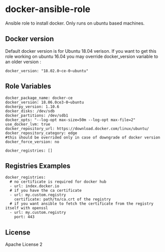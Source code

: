 # docker-ansible-role

Ansible role to install docker.
Only runs on ubuntu based machines.

Docker version
--------------
Default docker version is for Ubuntu 18.04 verison.
If you want to get this role working on ubuntu 16.04 you may override docker_version variable to an older version :

```
docker_version: "18.02.0~ce-0~ubuntu"
```

Role Variables
--------------

```
docker_package_name: docker-ce
docker_version: 18.06.0ce3-0~ubuntu
dockerpy_version: 1.10.6
docker_disks: /dev/sdb
docker_partitions: /dev/sdb1
docker_opts: "--log-opt max-size=50m --log-opt max-file=2"
use_docker_lvm: true
docker_repository_url: https://download.docker.com/linux/ubuntu/
docker_repository_category: edge
#this should be overrided only in case of downgrade of docker version
docker_force_version: no

docker_registries: []
```

Registries  Examples
----------
```
docker_registries:
  # no certificate is required for docker hub
  - url: index.docker.io
  # if you have the ca certificate
  - url: my.custom.registry
    certificate: path/to/ca.crt of the registry
  # if you want ansible to fetch the certificate from the registry itself with openssl
  - url: my.custom.registry
    port: 443
```

License
-------

Apache License 2
